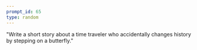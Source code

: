 ```yaml
---
prompt_id: 65
type: random
---
```


"Write a short story about a time traveler who accidentally changes history by stepping on a butterfly."
